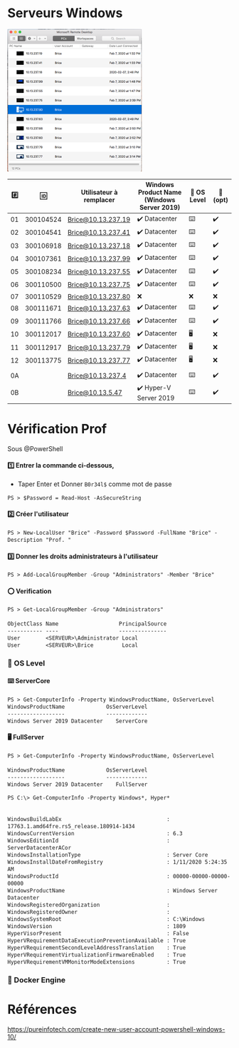 # Serveurs Windows

<img src="images/LaboratoireWindows.png" width="302" height="319"></img>


|:hash:| :id:      | Utilisateur à remplacer | Windows Product Name (Windows Server 2019)  | :key: OS Level | :whale: (opt)| 
|------|-----------|-------------------------|------------------------------------------------|----------|--------------|
| 01   | 300104524 | Brice@10.13.237.19      |:heavy_check_mark: Datacenter                   |:keyboard:|:heavy_check_mark:|
| 02   | 300104541 | Brice@10.13.237.41      |:heavy_check_mark: Datacenter                   |:keyboard:|:heavy_check_mark:|
| 03   | 300106918 | Brice@10.13.237.18      |:heavy_check_mark: Datacenter                   |:keyboard:|:heavy_check_mark:|
| 04   | 300107361 | Brice@10.13.237.99      |:heavy_check_mark: Datacenter                   |:keyboard:|:heavy_check_mark:|
| 05   | 300108234 | Brice@10.13.237.55      |:heavy_check_mark: Datacenter                   |:keyboard:|:heavy_check_mark:|
| 06   | 300110500 | Brice@10.13.237.75      |:heavy_check_mark: Datacenter                   |:keyboard:|:heavy_check_mark:|
| 07   | 300110529 | Brice@10.13.237.80      |:x: |:x:     |:x:     |
| 08   | 300111671 | Brice@10.13.237.63      |:heavy_check_mark: Datacenter                   |:keyboard:|:heavy_check_mark:|
| 09   | 300111766 | Brice@10.13.237.66      |:heavy_check_mark: Datacenter                   |:keyboard:|:heavy_check_mark:|
| 10   | 300112017 | Brice@10.13.237.60      |:heavy_check_mark: Datacenter         |  :desktop_computer:|:x:|
| 11   | 300112917 | Brice@10.13.237.79      |:heavy_check_mark: Datacenter         |  :desktop_computer:|:x:|
| 12   | 300113775 | Brice@10.13.237.77      |:heavy_check_mark: Datacenter         |  :desktop_computer:|:x:|
|      |           |                         |                                                |          |                  |
| 0A   |           | Brice@10.13.237.4       |:heavy_check_mark: Datacenter |:keyboard:|:heavy_check_mark:|
| 0B   |           | Brice@10.13.5.47        |:heavy_check_mark: Hyper-V Server 2019          |:keyboard:|:heavy_check_mark:|


# Vérification Prof

Sous @PowerShell

#### :one: Entrer la commande ci-dessous, 

* Taper Enter et Donner `B0r34l$` comme mot de passe

```
PS > $Password = Read-Host -AsSecureString 
```

#### :two: Créer l'utilisateur

```
PS > New-LocalUser "Brice" -Password $Password -FullName "Brice" -Description "Prof. "
```

#### :three: Donner les droits administrateurs à l'utilisateur

```
PS > Add-LocalGroupMember -Group "Administrators" -Member "Brice"
```

#### :o: Verification


```
PS > Get-LocalGroupMember -Group "Administrators"

ObjectClass Name                   PrincipalSource
----------- ----                   ---------------
User        <SERVEUR>\Administrator Local
User        <SERVEUR>\Brice         Local
```



### :key: OS Level

#### :keyboard: ServerCore 

```
PS > Get-ComputerInfo -Property WindowsProductName, OsServerLevel
WindowsProductName             OsServerLevel
------------------             -------------
Windows Server 2019 Datacenter    ServerCore
```
#### :desktop_computer: FullServer 

```
PS > Get-ComputerInfo -Property WindowsProductName, OsServerLevel

WindowsProductName             OsServerLevel
------------------             -------------
Windows Server 2019 Datacenter    FullServer
```

```
PS C:\> Get-ComputerInfo -Property Windows*, Hyper*


WindowsBuildLabEx                                 : 17763.1.amd64fre.rs5_release.180914-1434
WindowsCurrentVersion                             : 6.3
WindowsEditionId                                  : ServerDatacenterACor
WindowsInstallationType                           : Server Core
WindowsInstallDateFromRegistry                    : 1/11/2020 5:24:35 AM
WindowsProductId                                  : 00000-00000-00000-00000
WindowsProductName                                : Windows Server Datacenter
WindowsRegisteredOrganization                     :
WindowsRegisteredOwner                            :
WindowsSystemRoot                                 : C:\Windows
WindowsVersion                                    : 1809
HyperVisorPresent                                 : False
HyperVRequirementDataExecutionPreventionAvailable : True
HyperVRequirementSecondLevelAddressTranslation    : True
HyperVRequirementVirtualizationFirmwareEnabled    : True
HyperVRequirementVMMonitorModeExtensions          : True
```

### :whale: Docker Engine


# Références

https://pureinfotech.com/create-new-user-account-powershell-windows-10/
